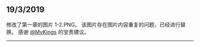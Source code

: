 ## 19/3/2019
修改了第一章的图片 1-2.PNG。
该图片存在图片内容重复的问题，已经进行替换。 
感谢 [@MyKings](https://github.com/MyKings) 的宝贵建议。

---
